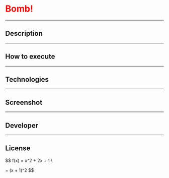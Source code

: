 # <span style="color: red;">Bomb!</span>
___

## Description
___

## How to execute
___

## Technologies
___

## Screenshot
___

## Developer

___

## License

$$
f(x) = x^2 + 2x + 1 \\ 

= (x + 1)^2
$$
